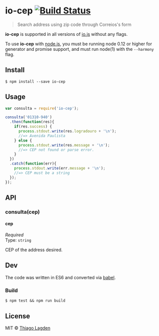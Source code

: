 # io-cep [![Build Status](https://travis-ci.org/lagden/io-cep.svg?branch=master)](https://travis-ci.org/lagden/io-cep)

> Search address using zip code through Correios's form

**io-cep** is supported in all versions of [io.js](https://iojs.org/) without any flags.

To use **io-cep** with [node.js](https://nodejs.org/), you must be running 
node 0.12 or higher for generator and promise support, and must run 
node(1) with the `--harmony` flag.


## Install

```
$ npm install --save io-cep
```


## Usage

```js
var consulta = require('io-cep');

consulta('01310-940')
  .then(function(res){
    if(res.success) {
      process.stdout.write(res.logradouro + '\n');
      //=> Avenida Paulista
    } else {
      process.stdout.write(res.message + '\n');
      //=> CEP not found or parse error.
    }
  })
  .catch(function(err){
    process.stdout.write(err.message + '\n');
    //=> CEP must be a string
  });
});
```


## API

### consulta(cep)

#### cep

*Required*  
Type: `string`

CEP of the address desired.


## Dev

The code was written in ES6 and converted via [babel](https://babeljs.io/).

### Build

```
$ npm test && npm run build
```


## License

MIT © [Thiago Lagden](http://lagden.in)
